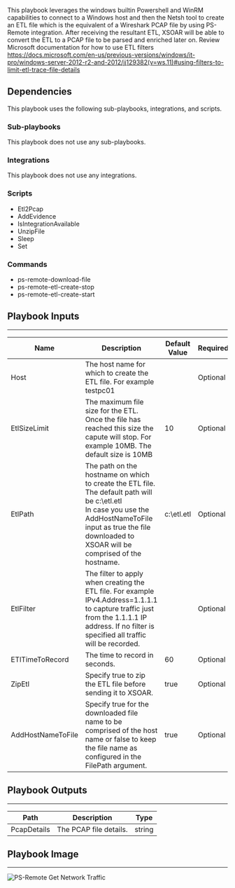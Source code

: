 This playbook leverages the windows builtin Powershell and WinRM capabilities to connect to a Windows host and then the Netsh tool to create an ETL file which is the equivalent of a Wireshark PCAP file by using PS-Remote integration. After receiving the resultant ETL, XSOAR will be able to convert the ETL to a PCAP file to be parsed and enriched later on. Review Microsoft documentation for how to use ETL filters https://docs.microsoft.com/en-us/previous-versions/windows/it-pro/windows-server-2012-r2-and-2012/jj129382(v=ws.11)#using-filters-to-limit-etl-trace-file-details

## Dependencies
This playbook uses the following sub-playbooks, integrations, and scripts.

### Sub-playbooks
This playbook does not use any sub-playbooks.

### Integrations
This playbook does not use any integrations.

### Scripts
* Etl2Pcap
* AddEvidence
* IsIntegrationAvailable
* UnzipFile
* Sleep
* Set

### Commands
* ps-remote-download-file
* ps-remote-etl-create-stop
* ps-remote-etl-create-start

## Playbook Inputs
---

| **Name** | **Description** | **Default Value** | **Required** |
| --- | --- | --- | --- |
| Host | The host name for which to create the ETL file. For example testpc01 |  | Optional |
| EtlSizeLimit | The maximum file size for the ETL. Once the file has reached this size the capute will stop. For example 10MB. The default size is 10MB | 10 | Optional |
| EtlPath | The path on the hostname on which to create the ETL file. The default path will be c:\\etl.etl<br/>In case you use the AddHostNameToFile input as true the file downloaded to XSOAR will be comprised of the hostname. | c:\etl.etl | Optional |
| EtlFilter | The filter to apply when creating the ETL file. For example IPv4.Address=1.1.1.1 to capture traffic just from the 1.1.1.1 IP address. If no filter is specified all traffic will be recorded. |  | Optional |
| ETlTimeToRecord | The time to record in seconds. | 60 | Optional |
| ZipEtl | Specify true to zip the ETL file before sending it to XSOAR. | true | Optional |
| AddHostNameToFile | Specify true for the downloaded file name to be comprised of the host name or false  to keep the file name as configured in the FilePath argument. | true | Optional |

## Playbook Outputs
---

| **Path** | **Description** | **Type** |
| --- | --- | --- |
| PcapDetails | The PCAP file details. | string |

## Playbook Image
---
![PS-Remote Get Network Traffic](https://raw.githubusercontent.com/demisto/content/65c9d37bc1973acdb297e39173648cb1ba7cb0fb/Packs/WindowsForensicsPack/doc_files/PS-Remote_Get_Network_Traffic.png)
